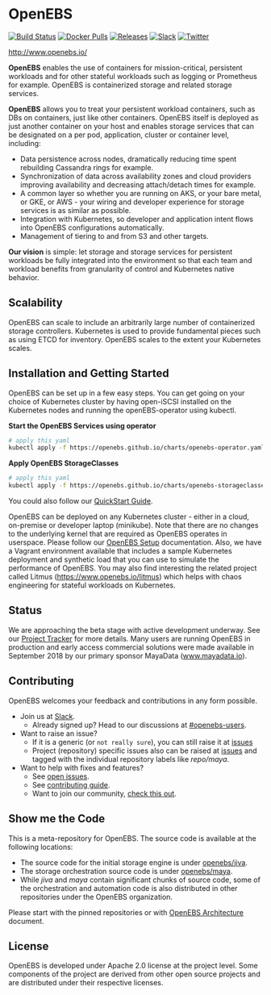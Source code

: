 # OpenEBS

[![Build Status](https://img.shields.io/travis/openebs/openebs/master.svg?style=flat-square)](https://travis-ci.org/openebs/jiva)
[![Docker Pulls](https://img.shields.io/docker/pulls/openebs/jiva.svg?style=flat-square)](https://hub.docker.com/r/openebs/jiva/)
[![Releases](https://img.shields.io/github/release/openebs/openebs/all.svg?style=flat-square)](https://github.com/openebs/openebs/releases)
[![Slack](https://img.shields.io/badge/chat!!!-slack-ff1493.svg?style=flat-square)]( https://openebsslacksignup.herokuapp.com/)
[![Twitter](https://img.shields.io/twitter/follow/openebs.svg?style=social&label=Follow)](https://twitter.com/intent/follow?screen_name=openebs)

http://www.openebs.io/
 
**OpenEBS** enables the use of containers for mission-critical, persistent workloads and for other stateful workloads such as logging or Prometheus for example. OpenEBS is containerized storage and related storage services.
 
**OpenEBS** allows you to treat your persistent workload containers, such as DBs on containers, just like other containers. OpenEBS itself is deployed as just another container on your host and enables storage services that can be designated on a per pod, application, cluster or container level, including:
- Data persistence across nodes, dramatically reducing time spent rebuilding Cassandra rings for example.
- Synchronization of data across availability zones and cloud providers improving availability and decreasing attach/detach times for example.
- A common layer so whether you are running on AKS, or your bare metal, or GKE, or AWS - your wiring and developer experience for storage services is as similar as possible.
- Integration with Kubernetes, so developer and application intent flows into OpenEBS configurations automatically.
- Management of tiering to and from S3 and other targets.
  
**Our vision** is simple: let storage and storage services for persistent workloads be fully integrated into the environment so that each team and workload benefits from granularity of control and Kubernetes native behavior. 

## Scalability
 
OpenEBS can scale to include an arbitrarily large number of containerized storage controllers. Kubernetes is used to provide fundamental pieces such as using ETCD for inventory.  OpenEBS scales to the extent your Kubernetes scales.  

## Installation and Getting Started
 
OpenEBS can be set up in a few easy steps. You can get going on your choice of Kubernetes cluster by having open-iSCSI installed on the Kubernetes nodes and running the openEBS-operator using kubectl. 

**Start the OpenEBS Services using operator**
```bash
# apply this yaml
kubectl apply -f https://openebs.github.io/charts/openebs-operator.yaml
```

**Apply OpenEBS StorageClasses**
```bash
# apply this yaml
kubectl apply -f https://openebs.github.io/charts/openebs-storageclasses.yaml
```

You could also follow our [QuickStart Guide](https://docs.openebs.io/docs/overview.html).

OpenEBS can be deployed on any Kubernetes cluster - either in a cloud, on-premise or developer laptop (minikube).  Note that there are no changes to the underlying kernel that are required as OpenEBS operates in userspace.  Please follow our [OpenEBS Setup](https://docs.openebs.io/docs/overview.html) documentation. Also, we have a Vagrant environment available that includes a sample Kubernetes deployment and synthetic load that you can use to simulate the performance of OpenEBS. You may also find interesting the related project called Litmus (https://www.openebs.io/litmus) which helps with chaos engineering for stateful workloads on Kubernetes.

## Status
We are approaching the beta stage with active development underway. See our [Project Tracker](https://github.com/openebs/openebs/wiki/Project-Tracker) for more details.  Many users are running OpenEBS in production and early access commercial solutions were made available in September 2018 by our primary sponsor MayaData (www.mayadata.io).  
 
## Contributing
 
OpenEBS welcomes your feedback and contributions in any form possible.
 
- Join us at [Slack](https://openebsslacksignup.herokuapp.com/).
  - Already signed up? Head to our discussions at [#openebs-users](https://openebs-community.slack.com/messages/openebs-users/).
- Want to raise an issue?
  - If it is a generic (or `not really sure`), you can still raise it at [issues](https://github.com/openebs/openebs/issues)
  - Project (repository) specific issues also can be raised at [issues](https://github.com/openebs/openebs/issues) and tagged with the individual repository labels like *repo/maya*.
- Want to help with fixes and features?
  - See [open issues](https://github.com/openebs/openebs/labels).
  - See [contributing guide](./CONTRIBUTING.md).
  - Want to join our community, [check this out](./community/README.md). 

## Show me the Code

This is a meta-repository for OpenEBS. The source code is available at the following locations:
- The source code for the initial storage engine is under [openebs/jiva](https://github.com/openebs/jiva).
- The storage orchestration source code is under [openebs/maya](https://github.com/openebs/maya).
- While *jiva* and *maya* contain significant chunks of source code, some of the orchestration and automation code is also distributed in other repositories under the OpenEBS organization. 

Please start with the pinned repositories or with [OpenEBS Architecture](./contribute/design/README.md) document. 


## License

OpenEBS is developed under Apache 2.0 license at the project level. 
Some components of the project are derived from other open source projects and are distributed under their respective licenses. 
